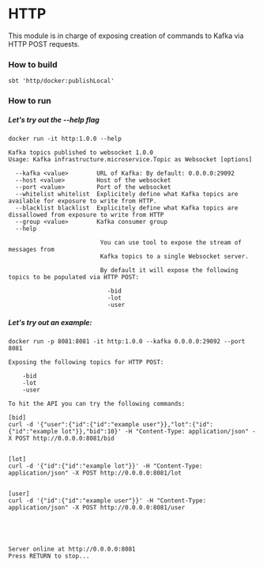 # HTTP
This module is in charge of exposing creation of commands to Kafka via HTTP POST requests.

### How to build
`sbt 'http/docker:publishLocal'`

### How to run
##### Let's try out the --help flag

`docker run -it http:1.0.0 --help`

```
Kafka topics published to websocket 1.0.0
Usage: Kafka infrastructure.microservice.Topic as Websocket [options]

  --kafka <value>        URL of Kafka: By default: 0.0.0.0:29092
  --host <value>         Host of the websocket
  --port <value>         Port of the websocket
  --whitelist whitelist  Explicitely define what Kafka topics are available for exposure to write from HTTP.
  --blacklist blacklist  Explicitely define what Kafka topics are dissallowed from exposure to write from HTTP
  --group <value>        Kafka consumer group
  --help                 
                         
                          You can use tool to expose the stream of messages from 
                          Kafka topics to a single Websocket server.
                          
                          By default it will expose the following topics to be populated via HTTP POST:
                          
                          	-bid
                         	-lot
                         	-user
```

##### Let's try out an example:

`docker run -p 8081:8081 -it http:1.0.0 --kafka 0.0.0.0:29092 --port 8081`

```
Exposing the following topics for HTTP POST:

 	-bid
	-lot
	-user

To hit the API you can try the following commands:
  
[bid]
curl -d '{"user":{"id":{"id":"example user"}},"lot":{"id":{"id":"example lot"}},"bid":10}' -H "Content-Type: application/json" -X POST http://0.0.0.0:8081/bid 

 
[lot]
curl -d '{"id":{"id":"example lot"}}' -H "Content-Type: application/json" -X POST http://0.0.0.0:8081/lot 

 
[user]
curl -d '{"id":{"id":"example user"}}' -H "Content-Type: application/json" -X POST http://0.0.0.0:8081/user 

 



Server online at http://0.0.0.0:8081
Press RETURN to stop...

```